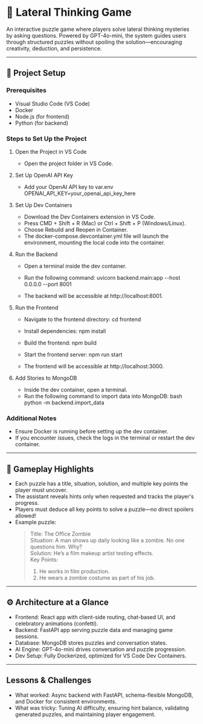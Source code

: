 # 🧠 Lateral Thinking Game

An interactive puzzle game where players solve lateral thinking mysteries by asking questions. Powered by GPT-4o-mini, the system guides users through structured puzzles without spoiling the solution—encouraging creativity, deduction, and persistence.

---

## 🚀 Project Setup
### Prerequisites
- Visual Studio Code (VS Code)
- Docker
- Node.js (for frontend)
- Python (for backend)

### Steps to Set Up the Project

1. Open the Project in VS Code
   - Open the project folder in VS Code.
2. Set Up OpenAI API Key
   - Add your OpenAI API key to var.env
            OPENAI_API_KEY=your_openai_api_key_here
      
3. Set Up Dev Containers
   - Download the Dev Containers extension in VS Code.
   - Press CMD + Shift + R (Mac) or Ctrl + Shift + P (Windows/Linux).
   - Choose Rebuild and Reopen in Container.
   - The docker-compose.devcontainer.yml file will launch the environment, mounting the local code into the container.

4. Run the Backend
   - Open a terminal inside the dev container.
   - Run the following command:
          uvicorn backend.main:app --host 0.0.0.0 --port 8001
     
   - The backend will be accessible at http://localhost:8001.

5. Run the Frontend
   - Navigate to the frontend directory:
          cd frontend
     
   - Install dependencies:
          npm install
     
   - Build the frontend:
          npm build
     
   - Start the frontend server:
          npm run start
     
   - The frontend will be accessible at http://localhost:3000.

6. Add Stories to MongoDB
   - Inside the dev container, open a terminal.
   - Run the following command to import data into MongoDB:
      bash
     python -m backend.import_data
     

### Additional Notes
- Ensure Docker is running before setting up the dev container.
- If you encounter issues, check the logs in the terminal or restart the dev container.

---

## 🧩 Gameplay Highlights

- Each puzzle has a title, situation, solution, and multiple key points the player must uncover.
- The assistant reveals hints only when requested and tracks the player's progress.
- Players must deduce all key points to solve a puzzle—no direct spoilers allowed!
- Example puzzle:
  > Title: The Office Zombie  
  > Situation: A man shows up daily looking like a zombie. No one questions him. Why?  
  > Solution: He’s a film makeup artist testing effects.  
  > Key Points:  
  > 1. He works in film production.  
  > 2. He wears a zombie costume as part of his job.

---

## ⚙️ Architecture at a Glance

- Frontend: React app with client-side routing, chat-based UI, and celebratory animations (confetti).
- Backend: FastAPI app serving puzzle data and managing game sessions.
- Database: MongoDB stores puzzles and conversation states.
- AI Engine: GPT-4o-mini drives conversation and puzzle progression.
- Dev Setup: Fully Dockerized, optimized for VS Code Dev Containers.

---

## Lessons & Challenges

- What worked: Async backend with FastAPI, schema-flexible MongoDB, and Docker for consistent environments.
- What was tricky: Tuning AI difficulty, ensuring hint balance, validating generated puzzles, and maintaining player engagement.